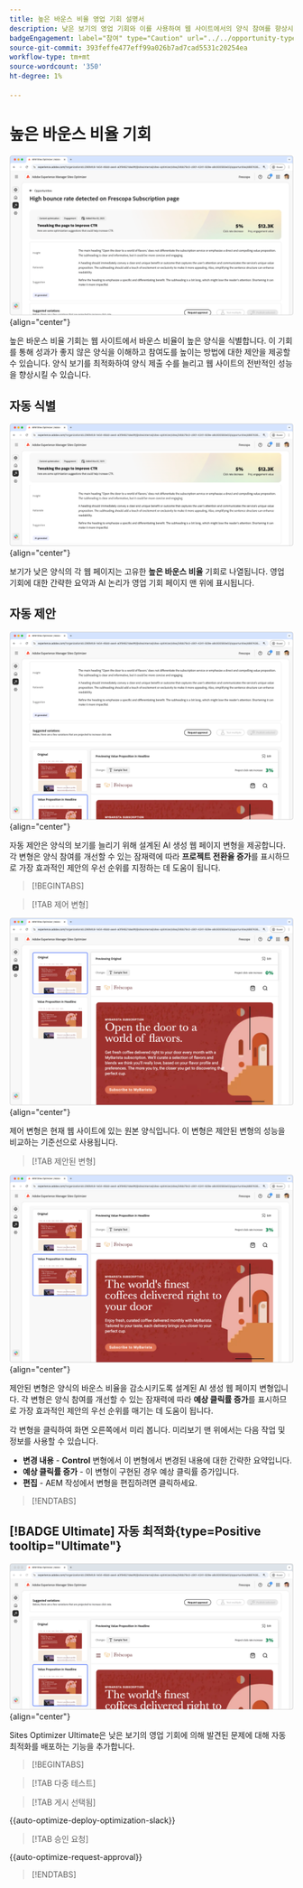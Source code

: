 ```yaml
---
title: 높은 바운스 비율 영업 기회 설명서
description: 낮은 보기의 영업 기회와 이를 사용하여 웹 사이트에서의 양식 참여를 향상시키는 방법에 대해 알아봅니다.
badgeEngagement: label="참여" type="Caution" url="../../opportunity-types/engagement.md" tooltip="참여"
source-git-commit: 393feffe477eff99a026b7ad7cad5531c20254ea
workflow-type: tm+mt
source-wordcount: '350'
ht-degree: 1%

---
```



# 높은 바운스 비율 기회

![높은 바운스 비율 기회](./assets/high-bounce-rate/hero.png){align="center"}

높은 바운스 비율 기회는 웹 사이트에서 바운스 비율이 높은 양식을 식별합니다. 이 기회를 통해 성과가 좋지 않은 양식을 이해하고 참여도를 높이는 방법에 대한 제안을 제공할 수 있습니다. 양식 보기를 최적화하여 양식 제출 수를 늘리고 웹 사이트의 전반적인 성능을 향상시킬 수 있습니다.

## 자동 식별

![높은 바운스 비율 자동 식별](./assets/high-bounce-rate/auto-identify.png){align="center"}

보기가 낮은 양식의 각 웹 페이지는 고유한 **높은 바운스 비율** 기회로 나열됩니다. 영업 기회에 대한 간략한 요약과 AI 논리가 영업 기회 페이지 맨 위에 표시됩니다.

## 자동 제안

![높은 바운스 비율 자동 제안](./assets/high-bounce-rate/auto-suggest.png){align="center"}

자동 제안은 양식의 보기를 늘리기 위해 설계된 AI 생성 웹 페이지 변형을 제공합니다. 각 변형은 양식 참여를 개선할 수 있는 잠재력에 따라 **프로젝트 전환율 증가**&#x200B;를 표시하므로 가장 효과적인 제안의 우선 순위를 지정하는 데 도움이 됩니다.

>[!BEGINTABS]

>[!TAB 제어 변형]

![원래 변형](./assets/high-bounce-rate/original-variation.png){align="center"}

제어 변형은 현재 웹 사이트에 있는 원본 양식입니다. 이 변형은 제안된 변형의 성능을 비교하는 기준선으로 사용됩니다.

>[!TAB 제안된 변형]

![제안된 변형](./assets/high-bounce-rate/suggested-variations.png){align="center"}

제안된 변형은 양식의 바운스 비율을 감소시키도록 설계된 AI 생성 웹 페이지 변형입니다. 각 변형은 양식 참여를 개선할 수 있는 잠재력에 따라 **예상 클릭률 증가**&#x200B;를 표시하므로 가장 효과적인 제안의 우선 순위를 매기는 데 도움이 됩니다.

각 변형을 클릭하여 화면 오른쪽에서 미리 봅니다. 미리보기 맨 위에서는 다음 작업 및 정보를 사용할 수 있습니다.

* **변경 내용** - **Control** 변형에서 이 변형에서 변경된 내용에 대한 간략한 요약입니다.
* **예상 클릭률 증가** - 이 변형이 구현된 경우 예상 클릭률 증가입니다.
* **편집** - AEM 작성에서 변형을 편집하려면 클릭하세요.

>[!ENDTABS]

## [!BADGE Ultimate] 자동 최적화{type=Positive tooltip="Ultimate"}

![높은 바운스 비율 자동 최적화](./assets/high-bounce-rate/auto-optimize.png){align="center"}

Sites Optimizer Ultimate은 낮은 보기의 영업 기회에 의해 발견된 문제에 대해 자동 최적화를 배포하는 기능을 추가합니다.

>[!BEGINTABS]

>[!TAB 다중 테스트]


>[!TAB 게시 선택됨]

{{auto-optimize-deploy-optimization-slack}}

>[!TAB 승인 요청]

{{auto-optimize-request-approval}}

>[!ENDTABS]
